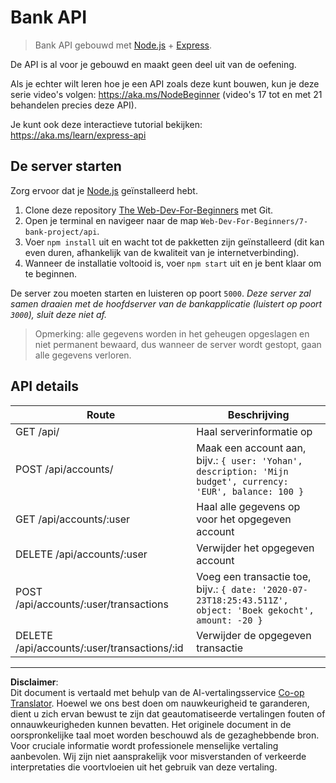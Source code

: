 <!--
CO_OP_TRANSLATOR_METADATA:
{
  "original_hash": "9884f8c8a61cf56214450f8b16a094ce",
  "translation_date": "2025-08-27T20:55:14+00:00",
  "source_file": "7-bank-project/api/README.md",
  "language_code": "nl"
}
-->
# Bank API

> Bank API gebouwd met [Node.js](https://nodejs.org) + [Express](https://expressjs.com/).

De API is al voor je gebouwd en maakt geen deel uit van de oefening.

Als je echter wilt leren hoe je een API zoals deze kunt bouwen, kun je deze serie video's volgen: https://aka.ms/NodeBeginner (video's 17 tot en met 21 behandelen precies deze API).

Je kunt ook deze interactieve tutorial bekijken: https://aka.ms/learn/express-api

## De server starten

Zorg ervoor dat je [Node.js](https://nodejs.org) geïnstalleerd hebt.

1. Clone deze repository [The Web-Dev-For-Beginners](https://github.com/microsoft/Web-Dev-For-Beginners) met Git.
2. Open je terminal en navigeer naar de map `Web-Dev-For-Beginners/7-bank-project/api`.
3. Voer `npm install` uit en wacht tot de pakketten zijn geïnstalleerd (dit kan even duren, afhankelijk van de kwaliteit van je internetverbinding).
4. Wanneer de installatie voltooid is, voer `npm start` uit en je bent klaar om te beginnen.

De server zou moeten starten en luisteren op poort `5000`.
*Deze server zal samen draaien met de hoofdserver van de bankapplicatie (luistert op poort `3000`), sluit deze niet af.*

> Opmerking: alle gegevens worden in het geheugen opgeslagen en niet permanent bewaard, dus wanneer de server wordt gestopt, gaan alle gegevens verloren.

## API details

Route                                        | Beschrijving
---------------------------------------------|------------------------------------
GET    /api/                                 | Haal serverinformatie op
POST   /api/accounts/                        | Maak een account aan, bijv.: `{ user: 'Yohan', description: 'Mijn budget', currency: 'EUR', balance: 100 }`
GET    /api/accounts/:user                   | Haal alle gegevens op voor het opgegeven account
DELETE /api/accounts/:user                   | Verwijder het opgegeven account
POST   /api/accounts/:user/transactions      | Voeg een transactie toe, bijv.: `{ date: '2020-07-23T18:25:43.511Z', object: 'Boek gekocht', amount: -20 }`
DELETE  /api/accounts/:user/transactions/:id | Verwijder de opgegeven transactie

---

**Disclaimer**:  
Dit document is vertaald met behulp van de AI-vertalingsservice [Co-op Translator](https://github.com/Azure/co-op-translator). Hoewel we ons best doen om nauwkeurigheid te garanderen, dient u zich ervan bewust te zijn dat geautomatiseerde vertalingen fouten of onnauwkeurigheden kunnen bevatten. Het originele document in de oorspronkelijke taal moet worden beschouwd als de gezaghebbende bron. Voor cruciale informatie wordt professionele menselijke vertaling aanbevolen. Wij zijn niet aansprakelijk voor misverstanden of verkeerde interpretaties die voortvloeien uit het gebruik van deze vertaling.